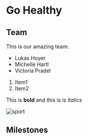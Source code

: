 # Go Healthy

## Team

This is our amazing team: 

* Lukas Hoyer
* Michelle Hartl
* Victoria Pradel

1. Item1
2. Item2 

This is **bold** and this is is *italics*

![sport](go-healthy.jpg)

## Milestones

